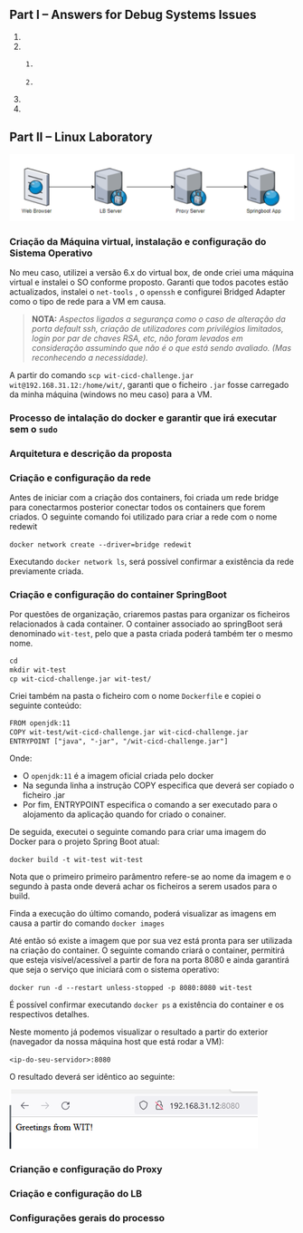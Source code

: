 

## Part I – Answers for Debug Systems Issues

1. 

2. 

		1. 

		2. 


3. 


4. 



## Part II – Linux Laboratory

![A test image](lb.png)

### Criação da Máquina virtual, instalação e configuração do Sistema Operativo

No meu caso, utilizei a versão 6.x do virtual box, de onde criei uma máquina virtual e instalei o SO conforme proposto.
Garanti que todos pacotes estão actualizados, instalei o `net-tools` , o `openssh` e configurei Bridged Adapter como o tipo de rede para a VM em causa.

> **NOTA:** 
 *Aspectos ligados a segurança como o caso de alteração da porta default ssh, criação de utilizadores com privilégios limitados, login por par de chaves RSA, etc, não foram levados em consideração assumindo que não é o que está sendo avaliado. (Mas reconhecendo a necessidade).*

A partir do comando `scp wit-cicd-challenge.jar wit@192.168.31.12:/home/wit/`, garanti que o ficheiro `.jar` fosse carregado da minha máquina (windows no meu caso) para a VM.


### Processo de intalação do docker e garantir que irá executar sem o `sudo`



### Arquitetura e descrição da proposta


### Criação e configuração da rede

Antes de iniciar com a criação dos containers, foi criada um rede bridge para conectarmos posterior conectar todos os containers que forem criados. O seguinte comando foi utilizado para criar a rede com o nome redewit

`docker network create --driver=bridge redewit`

Executando `docker network ls`, será possível confirmar a existência da rede previamente criada.

### Criação e configuração do container SpringBoot
Por questões de organização, criaremos pastas para organizar os ficheiros relacionados à cada container. O container associado ao springBoot será denominado `wit-test`, pelo que a pasta criada poderá também ter o mesmo nome.

````
cd
mkdir wit-test
cp wit-cicd-challenge.jar wit-test/
````

Criei também na pasta o ficheiro com o nome `Dockerfile` e copiei o seguinte conteúdo:

````
FROM openjdk:11
COPY wit-test/wit-cicd-challenge.jar wit-cicd-challenge.jar
ENTRYPOINT ["java", "-jar", "/wit-cicd-challenge.jar"]
````

Onde:
- O `openjdk:11` é a imagem oficial criada pelo docker
- Na segunda linha a instrução COPY especifica que deverá ser copiado o ficheiro .jar
- Por fim, ENTRYPOINT especifica o comando a ser executado para o alojamento da aplicação quando for criado o conainer.

De seguida, executei o seguinte comando para criar uma imagem do Docker para o projeto Spring Boot atual:

`docker build -t wit-test wit-test`

Nota que o primeiro primeiro parâmentro refere-se ao nome da imagem e o segundo à pasta onde deverá achar os ficheiros a serem usados para o build.

Finda a execução do último comando, poderá visualizar as imagens em causa a partir do comando `docker images`

Até então só existe a imagem que por sua vez está pronta para ser utilizada na criação do container. O seguinte comando criará o container, permitirá que esteja visível/acessível a partir de fora na porta 8080 e ainda garantirá que seja o serviço que iniciará com o sistema operativo:

`docker run -d --restart unless-stopped -p 8080:8080 wit-test`

É possível confirmar executando `docker ps` a existência do container e os respectivos detalhes.


Neste momento já podemos visualizar o resultado a partir do exterior (navegador da nossa máquina host que está rodar a VM):

`<ip-do-seu-servidor>:8080`

O resultado deverá ser idêntico ao seguinte:

![A test image](c1.png)

### Crianção e configuração do Proxy



### Criação e configuração do LB



### Configurações gerais do processo















